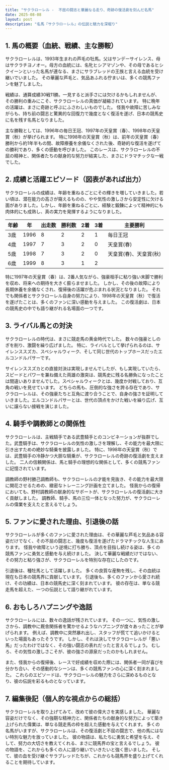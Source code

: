 ```yaml
---
title: "サクラローレル -  不屈の闘志と華麗なる走り、奇跡の復活劇を刻んだ名馬"
date: 2025-08-08
layout: post
description: "名馬『サクラローレル』の伝説と魅力を深堀り"
---
```


## 1. 馬の概要（血統、戦績、主な勝鞍）

サクラローレルは、1993年生まれの芦毛の牡馬。父はサンデーサイレンス、母はサクラチヨノオー。母方の血統には、名牝ヒシアマゾンや、その母であるヒシクイーンといった名馬が連なる、まさにサラブレッドの王族と言える血統を受け継いでいました。  その華麗な芦毛と、気品あふれる佇まいは、多くの競馬ファンを魅了しました。

戦績は、通算成績30戦11勝。一見すると派手さには欠けるかもしれませんが、その勝利の重みにこそ、サクラローレルの真価が凝縮されています。  特に晩年の活躍は、まさに奇跡と呼ぶにふさわしいものでした。  怪我や故障に苦しみながらも、持ち前の闘志と驚異的な回復力で幾度となく復活を遂げ、日本の競馬史に名を残す名馬となりました。

主な勝鞍としては、1996年の毎日王冠、1997年の天皇賞（春）、1998年の天皇賞（秋）が挙げられます。  特に1998年の天皇賞（秋）は、前年の天皇賞（春）勝利から約1年半もの間、故障療養を余儀なくされた後、奇跡的な復活を遂げての勝利であり、多くの感動を呼びました。  このレースは、サクラローレルの不屈の精神と、関係者たちの献身的な努力が結実した、まさにドラマチックな一戦でした。


## 2. 成績と活躍エピソード（図表があれば出力）

サクラローレルの成績は、年齢を重ねるごとにその輝きを増していきました。若い頃は、潜在能力の高さが窺えるものの、やや気性の激しさから安定性に欠ける面がありました。しかし、年齢を重ねるごとに、経験と鍛錬によって精神的にも肉体的にも成熟し、真の実力を発揮するようになりました。


| 年齢 | 年 | 出走数 | 勝利数 | 2着 | 3着 | 主要勝利 |
|---|---|---|---|---|---|---|
| 3歳 | 1996 | 8 | 2 | 2 | 1 | 毎日王冠 |
| 4歳 | 1997 | 7 | 3 | 2 | 0 | 天皇賞(春) |
| 5歳 | 1998 | 7 | 3 | 2 | 0 | 天皇賞(春)、天皇賞(秋) |
| 6歳 | 1999 | 8 | 3 | 1 | 2 |  |


特に1997年の天皇賞（春）は、2番人気ながら、強豪相手に粘り強い末脚で勝利を収め、将来への期待を大きく膨らませました。  しかし、その後の故障により長期休養を余儀なくされ、復帰後の活躍が危ぶまれる状況となりました。  それでも関係者とサクラローレル自身の努力により、1998年の天皇賞（秋）で復活を遂げたことは、多くのファンに深い感動を与えました。 この復活劇は、日本の競馬史の中でも語り継がれる名場面の一つです。


## 3. ライバル馬との対決

サクラローレルの時代は、まさに競走馬の黄金時代でした。  数々の強豪としのぎを削り、激闘を繰り広げました。  特に、ライバルとして挙げられるのは、サイレンススズカ、スペシャルウィーク、そして同じ世代のトップホースだったエルコンドルパサーです。

サイレンススズカとの直接対決は実現しませんでしたが、もし実現していたら、スピードとパワーを兼ね備えた両雄の激突は、競馬史に残る名勝負になったことは間違いありませんでした。スペシャルウィークとは、幾度か対戦しており、互角の戦いを見せています。  どちらの馬も、圧倒的な強さを誇る存在であり、サクラローレルは、その強豪たちと互角に渡り合うことで、自身の強さを証明していきました。エルコンドルパサーとは、世代の頂点をかけた戦いを繰り広げ、互いに譲らない接戦を演じました。


## 4. 騎手や調教師との関係性

サクラローレルは、主戦騎手である武豊騎手とのコンビネーションが抜群でした。武豊騎手は、サクラローレルの気性の激しさを理解し、その能力を最大限に引き出すための絶妙な騎乗を披露しました。  特に、1998年の天皇賞（秋）では、武豊騎手の冷静かつ大胆な騎乗が、サクラローレルの奇跡の復活劇を支えました。  二人の信頼関係は、馬と騎手の理想的な関係として、多くの競馬ファンに記憶されています。

調教師の野村勝己調教師も、サクラローレルの才能を見抜き、その能力を最大限に開花させるための、緻密なトレーニング計画を立てました。  怪我からの復帰においても、野村調教師の献身的なサポートが、サクラローレルの復活劇に大きく貢献しました。  調教師、騎手、馬の三位一体となった努力が、サクラローレルの偉業を支えたと言えるでしょう。



## 5. ファンに愛された理由、引退後の話

サクラローレルが多くのファンに愛された理由は、その華麗な芦毛と気品ある容姿だけでなく、その不屈の闘志と、幾度も復活を遂げたドラマチックな人生にあります。  怪我や故障という逆境に打ち勝ち、頂点を目指し続ける姿は、多くの競馬ファンに勇気と感動を与え続けました。  決して華麗な戦績だけではない、その努力と粘り強さが、サクラローレルを特別な存在にしたのです。

引退後は、種牡馬として活躍しました。  多くの良質な産駒を残し、その血統は現在も日本の競馬界に貢献しています。  引退後も、多くのファンから愛され続け、その功績は、日本の競馬史に深く刻まれています。  彼の存在は、単なる競走馬を超えた、一つの伝説として語り継がれています。


## 6. おもしろハプニングや逸話

サクラローレルには、数々の逸話が残されています。  その一つに、気性の激しさから、調教中に厩舎関係者を驚かせるようなハプニングが度々あったことが挙げられます。  例えば、調教中に突然暴れ出し、スタッフが慌てて追いかけるといった場面もあったそうです。  しかし、それは決してサクラローレルが「悪い馬」だったわけではなく、その強い闘志の表れだったと言えるでしょう。  むしろ、その気性の激しさこそが、彼の強さの源泉だったのかもしれません。

また、怪我からの復帰後、レースで好成績を収めた際には、関係者一同が喜びを分かち合い、その感動的なシーンは、多くの競馬ファンの心に深く刻まれました。  これらのエピソードは、サクラローレルの魅力をさらに深めるものとなり、彼の伝説を彩るものとなっています。


## 7. 編集後記（個人的な視点からの総括）

サクラローレルを取り上げてみて、改めて彼の偉大さを実感しました。  華麗な容姿だけでなく、その強靭な精神力と、関係者たちの献身的な努力によって築き上げられた偉業は、単なる競走馬の枠を超えた感動を与えてくれます。  多くの名馬がいますが、サクラローレルは、その復活劇と不屈の闘志で、他の馬にはない特別な魅力を放っていました。  彼の物語は、私たちに勇気と希望を与え、そして、努力の大切さを教えてくれる、まさに競馬界の宝と言えるでしょう。  彼の物語を、これからも多くの人に語り継いでいきたいと強く思いました。  そして、彼の血を受け継ぐサラブレッドたちが、これからも競馬界を盛り上げてくれることを期待しています。

